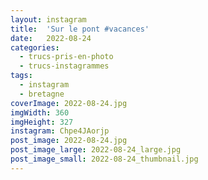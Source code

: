 ```yaml
---
layout: instagram
title:  'Sur le pont #vacances'
date:   2022-08-24
categories: 
  - trucs-pris-en-photo
  - trucs-instagrammes
tags:
  - instagram
  - bretagne
coverImage: 2022-08-24.jpg
imgWidth: 360
imgHeight: 327
instagram: Chpe4JAorjp
post_image: 2022-08-24.jpg
post_image_large: 2022-08-24_large.jpg
post_image_small: 2022-08-24_thumbnail.jpg
---
```




